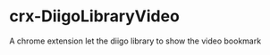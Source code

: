 crx-DiigoLibraryVideo
=====================

A chrome extension let the diigo library to show the video bookmark